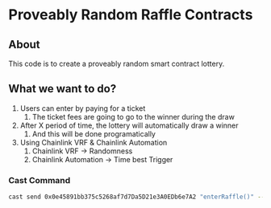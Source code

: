 # Proveably Random Raffle Contracts

## About

This code is to create a proveably random smart contract lottery.

## What we want to do?

1. Users can enter by paying for a ticket
   1. The ticket fees are going to go to the winner during the draw
2. After X period of time, the lottery will automatically draw a winner
   1. And this will be done programatically
3. Using Chainlink VRF & Chainlink Automation
   1. Chainlink VRF -> Randomness
   2. Chainlink Automation -> Time best Trigger

### Cast Command

``` bash
cast send 0x0e45891bb375c5268af7d7Da5D21e3A0EDb6e7A2 "enterRaffle()" --value 0.2ether --rpc-url $SEPOLIA_RPC_URL --private-key $PRIVATE_KEY 
```
